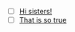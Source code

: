 - [ ] [Hi sisters!](https://youtu.be/_3jK0JlZ8s0?t=651)
- [ ] [That is so true](https://youtu.be/_3jK0JlZ8s0?t=676)